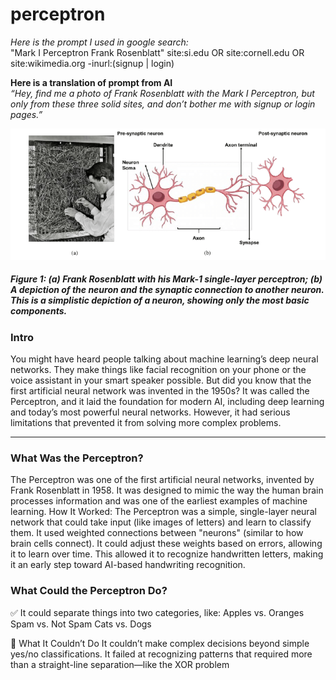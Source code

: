 # perceptron


*Here is the prompt I used in google search:*</br>
"Mark I Perceptron Frank Rosenblatt" site:si.edu OR site:cornell.edu OR site:wikimedia.org -inurl:(signup | login)

**Here is a translation of prompt from AI**</br>
*“Hey, find me a photo of Frank Rosenblatt with the Mark I Perceptron, but only from these three solid sites, and don’t bother me with signup or login pages.”*

<img src="https://raw.githubusercontent.com/ashleysally00/perceptron/main/Frank-Rosenblatt-with-his-Mark-1-single-layer-perceptron-b-A-depiction-of-the.png" width="650" alt="Frank Rosenblatt with Mark 1 Perceptron">

##### *Figure 1: (a) Frank Rosenblatt with his Mark-1 single-layer perceptron; (b) A depiction of the neuron and the synaptic connection to another neuron. This is a simplistic depiction of a neuron, showing only the most basic components.*

### Intro
You might have heard people talking about machine learning’s deep neural networks. They make things like facial recognition on your phone or the voice assistant in your smart speaker possible. But did you know that the first artificial neural network was invented in the 1950s?
It was called the Perceptron, and it laid the foundation for modern AI, including deep learning and today’s most powerful neural networks. However, it had serious limitations that prevented it from solving more complex problems.
_____________
### What Was the Perceptron?

The Perceptron was one of the first artificial neural networks, invented by Frank Rosenblatt in 1958. It was designed to mimic the way the human brain processes information and was one of the earliest examples of machine learning.
How It Worked:
The Perceptron was a simple, single-layer neural network that could take input (like images of letters) and learn to classify them.
It used weighted connections between "neurons" (similar to how brain cells connect).
It could adjust these weights based on errors, allowing it to learn over time.
This allowed it to recognize handwritten letters, making it an early step toward AI-based handwriting recognition.

### What Could the Perceptron Do?
✅ It could separate things into two categories, like:
Apples vs. Oranges
Spam vs. Not Spam
Cats vs. Dogs

🚫 What It Couldn’t Do
It couldn’t make complex decisions beyond simple yes/no classifications.
It failed at recognizing patterns that required more than a straight-line separation—like the XOR problem
